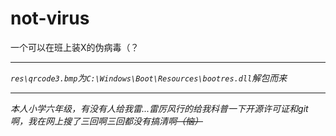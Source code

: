 # not-virus
一个可以在班上装X的伪病毒（？  

***

*`res\qrcode3.bmp`为`C:\Windows\Boot\Resources\bootres.dll`解包而来*

***

*本人小学六年级，有没有人给我雷...雷厉风行的给我科普一下开源许可证和git啊，我在网上搜了三回啊三回都没有搞清啊*~~*（恼）*~~